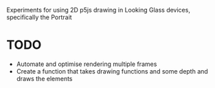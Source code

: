 Experiments for using 2D p5js drawing in Looking Glass devices, specifically the Portrait

# TODO

- Automate and optimise rendering multiple frames
- Create a function that takes drawing functions and some depth and draws the elements
